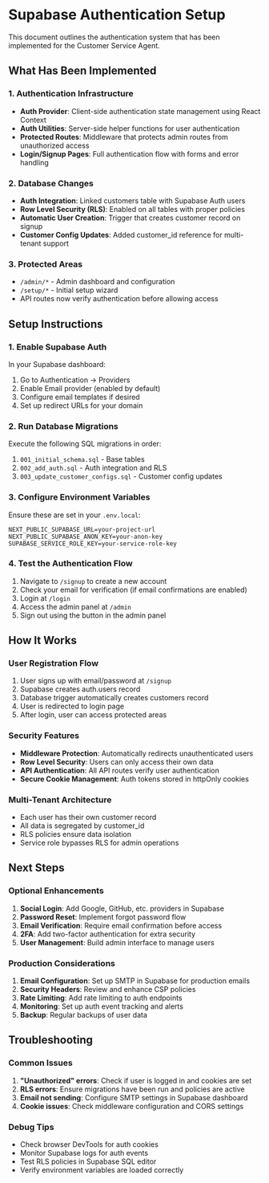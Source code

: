 # Supabase Authentication Setup

This document outlines the authentication system that has been implemented for the Customer Service Agent.

## What Has Been Implemented

### 1. Authentication Infrastructure
- **Auth Provider**: Client-side authentication state management using React Context
- **Auth Utilities**: Server-side helper functions for user authentication
- **Protected Routes**: Middleware that protects admin routes from unauthorized access
- **Login/Signup Pages**: Full authentication flow with forms and error handling

### 2. Database Changes
- **Auth Integration**: Linked customers table with Supabase Auth users
- **Row Level Security (RLS)**: Enabled on all tables with proper policies
- **Automatic User Creation**: Trigger that creates customer record on signup
- **Customer Config Updates**: Added customer_id reference for multi-tenant support

### 3. Protected Areas
- `/admin/*` - Admin dashboard and configuration
- `/setup/*` - Initial setup wizard
- API routes now verify authentication before allowing access

## Setup Instructions

### 1. Enable Supabase Auth
In your Supabase dashboard:
1. Go to Authentication → Providers
2. Enable Email provider (enabled by default)
3. Configure email templates if desired
4. Set up redirect URLs for your domain

### 2. Run Database Migrations
Execute the following SQL migrations in order:
1. `001_initial_schema.sql` - Base tables
2. `002_add_auth.sql` - Auth integration and RLS
3. `003_update_customer_configs.sql` - Customer config updates

### 3. Configure Environment Variables
Ensure these are set in your `.env.local`:
```
NEXT_PUBLIC_SUPABASE_URL=your-project-url
NEXT_PUBLIC_SUPABASE_ANON_KEY=your-anon-key
SUPABASE_SERVICE_ROLE_KEY=your-service-role-key
```

### 4. Test the Authentication Flow
1. Navigate to `/signup` to create a new account
2. Check your email for verification (if email confirmations are enabled)
3. Login at `/login`
4. Access the admin panel at `/admin`
5. Sign out using the button in the admin panel

## How It Works

### User Registration Flow
1. User signs up with email/password at `/signup`
2. Supabase creates auth.users record
3. Database trigger automatically creates customers record
4. User is redirected to login page
5. After login, user can access protected areas

### Security Features
- **Middleware Protection**: Automatically redirects unauthenticated users
- **Row Level Security**: Users can only access their own data
- **API Authentication**: All API routes verify user authentication
- **Secure Cookie Management**: Auth tokens stored in httpOnly cookies

### Multi-Tenant Architecture
- Each user has their own customer record
- All data is segregated by customer_id
- RLS policies ensure data isolation
- Service role bypasses RLS for admin operations

## Next Steps

### Optional Enhancements
1. **Social Login**: Add Google, GitHub, etc. providers in Supabase
2. **Password Reset**: Implement forgot password flow
3. **Email Verification**: Require email confirmation before access
4. **2FA**: Add two-factor authentication for extra security
5. **User Management**: Build admin interface to manage users

### Production Considerations
1. **Email Configuration**: Set up SMTP in Supabase for production emails
2. **Security Headers**: Review and enhance CSP policies
3. **Rate Limiting**: Add rate limiting to auth endpoints
4. **Monitoring**: Set up auth event tracking and alerts
5. **Backup**: Regular backups of user data

## Troubleshooting

### Common Issues
1. **"Unauthorized" errors**: Check if user is logged in and cookies are set
2. **RLS errors**: Ensure migrations have been run and policies are active
3. **Email not sending**: Configure SMTP settings in Supabase dashboard
4. **Cookie issues**: Check middleware configuration and CORS settings

### Debug Tips
- Check browser DevTools for auth cookies
- Monitor Supabase logs for auth events
- Test RLS policies in Supabase SQL editor
- Verify environment variables are loaded correctly